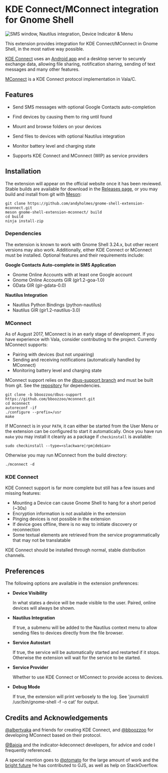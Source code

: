 # KDE Connect/MConnect integration for Gnome Shell

![SMS window, Nautilus integration, Device Indicator & Menu][screenshot]

This extension provides integration for KDE Connect/MConnect in Gnome Shell,
in the most native way possible.

[KDE Connect](https://community.kde.org/KDEConnect) uses an
[Android app](https://play.google.com/store/apps/details?id=org.kde.kdeconnect_tp)
and a desktop server to securely exchange data, allowing file sharing,
notification sharing, sending of text messages and many other features.

[MConnect](https://github.com/bboozzoo/mconnect) is a KDE Connect protocol
implementation in Vala/C.

## Features

* Send SMS messages with optional Google Contacts auto-completion
  
* Find devices by causing them to ring until found

* Mount and browse folders on your devices

* Send files to devices with optional Nautilus integration

* Monitor battery level and charging state

* Supports KDE Connect and MConnect (WIP) as service providers


## Installation

The extension will appear on the official website once it has been reviewed.
Stable builds are available for download in the [Releases page][releases], or
you may build and install from git with [Meson](http://mesonbuild.com):

    git clone https://github.com/andyholmes/gnome-shell-extension-mconnect.git
    meson gnome-shell-extension-mconnect/ build
    cd build
    ninja install-zip
    
    
### Dependencies

The extension is known to work with Gnome Shell 3.24.x, but other recent
versions may also work. Additionally, either KDE Connect or MConnect must be
installed. Optional features and their requirements include:

**Google Contacts Auto-complete in SMS Application**
* Gnome Online Accounts with at least one Google account
* Gnome Online Accounts GIR (gir1.2-goa-1.0)
* GData GIR (gir-gdata-0.0)

**Nautilus Integration**
* Nautilus Python Bindings (python-nautilus)
* Nautilus GIR (gir1.2-nautilus-3.0)


### MConnect

As of August 2017, MConnect is in an early stage of development. If you have
experience with Vala, consider contributing to the project. Currently MConnect
supports:

* Pairing with devices (but not unpairing)
* Sending and receiving notifications (automatically handled by MConnect)
* Monitoring battery level and charging state

MConnect support relies on the [dbus-support branch][dbus-support] and must be
built from git. See the [repository][dbus-support] for dependencies.

    git clone -b bboozzoo/dbus-support https://github.com/bboozzoo/mconnect.git
    cd mconnect
    autoreconf -if 
    ./configure --prefix=/usr
    make
    
If MConnect is in your `PATH`, it can either be started from the User Menu or
the extension can be configured to start it automatically. Once you have run
`make` you may install it cleanly as a package if `checkinstall` is available:

    sudo checkinstall --type=<slackware|rpm|debian>
    
Otherwise you may run MConnect from the build directory:

    ./mconnect -d
    

### KDE Connect

KDE Connect support is far more complete but still has a few issues and missing
features:

* Mounting a Device can cause Gnome Shell to hang for a short period (~30s)
* Encryption information is not available in the extension
* Pinging devices is not possible in the extension
* If device goes offline, there is no way to initiate discovery or reconnection
* Some textual elements are retrieved from the service programmatically that
  may not be translatable

KDE Connect should be installed through normal, stable distribution channels.
    

## Preferences

The following options are available in the extension preferences:

* **Device Visibility**

    In what states a device will be made visible to the user. Paired, online
    devices will always be shown.
    
* **Nautilus Integration**

    If true, a submenu will be added to the Nautilus context menu to allow
    sending files to devices directly from the file browser.

* **Service Autostart**

    If true, the service will be automatically started and restarted if it
    stops. Otherwise the extension will wait for the service to be started.

* **Service Provider**

    Whether to use KDE Connect or MConnect to provide access to devices.
    
* **Debug Mode**
    
    If true, the extension will print verbosely to the log. See 'journalctl
    /usr/bin/gnome-shell -f -o cat' for output.
    
    
## Credits and Acknowledgements

[@albertvaka][albertvaka] and friends for creating KDE Connect, and
[@bboozzoo][bboozzoo] for developing MConnect based on their protocol.

[@Bajoja][Bajoja] and the indicator-kdeconnect developers, for advice and code
I frequently referenced.

A special mention goes to [@ptomato][ptomato] for the large amount of work and
the [bright future][bright-future] he has contributed to GJS, as well as help
on StackOverflow.

[screenshot]: https://raw.githubusercontent.com/andyholmes/gnome-shell-extension-mconnect/master/extra/screenshot.png
[releases]: https://github.com/andyholmes/gnome-shell-extension-mconnect/releases
[dbus-support]: https://github.com/bboozzoo/mconnect/tree/bboozzoo/dbus-support
[albertvaka]: https://github.com/albertvaka
[bboozzoo]: https://github.com/bboozzoo
[Bajoja]: https://github.com/Bajoja
[ptomato]: https://github.com/ptomato
[bright-future]: https://ptomato.wordpress.com/2017/07/30/modern-javascript-in-gnome-guadec-2017-talk/

